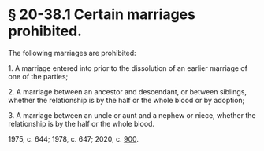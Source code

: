 # § 20-38.1 Certain marriages prohibited.

<p>The following marriages are prohibited:</p><p>1. A marriage entered into prior to the dissolution of an earlier marriage of one of the parties;</p><p>2. A marriage between an ancestor and descendant, or between siblings, whether the relationship is by the half or the whole blood or by adoption;</p><p>3. A marriage between an uncle or aunt and a nephew or niece, whether the relationship is by the half or the whole blood.</p><p>1975, c. 644; 1978, c. 647; 2020, c. <a href='http://lis.virginia.gov/cgi-bin/legp604.exe?201+ful+CHAP0900'>900</a>.</p>